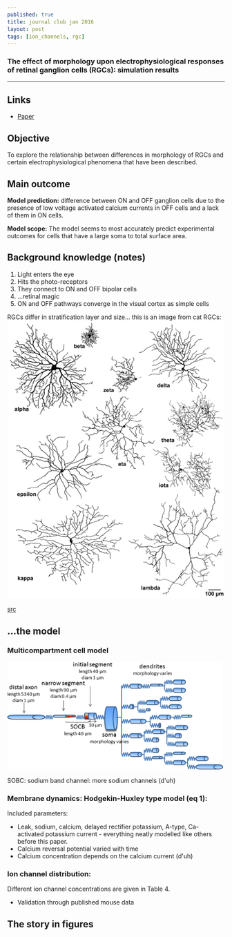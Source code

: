 ```yaml
---
published: true
title: journal club jan 2016
layout: post
tags: [ion_channels, rgc]
---
```

### The effect of morphology upon electrophysiological responses of retinal ganglion cells (RGCs): simulation results

--- 


## Links 
* [Paper](http://link.springer.com/article/10.1007/s10827-013-0463-7/fulltext.html)

## Objective

To explore the relationship between differences in morphology of RGCs and certain electrophysiological phenomena that have been described.

## Main outcome

**Model prediction:** difference between ON and OFF ganglion cells due to the presence of low voltage activated calcium currents in OFF cells and a lack of them in ON cells.

**Model scope:** The model seems to most accurately predict experimental outcomes for cells that have a large soma to total surface area.


## Background knowledge (notes)

1. Light enters the eye
1. Hits the photo-receptors
1. They connect to ON and OFF bipolar cells
1. ...retinal magic
1. ON and OFF pathways converge in the visual cortex as simple cells



RGCs differ in stratification layer and size... this is an image from cat RGCs:
![Morphologies](https://raw.githubusercontent.com/KikoBlog/KikoBlog.github.io/master/images/jc_2016_01/morphologies.jpg)

[src](http://www.ncbi.nlm.nih.gov/pmc/articles/PMC2290089/)



## ...the model

### Multicompartment cell model 
<img style="width: 500px" src="https://raw.githubusercontent.com/KikoBlog/KikoBlog.github.io/master/images/jc_2016_01/morphology.gif"/>

SOBC: sodium band channel: more sodium channels (d'uh) 

### Membrane dynamics: Hodgekin-Huxley type model (eq 1):
Included parameters:
* Leak, sodium, calcium, delayed rectifier potassium, A-type, Ca-activated potassium current - everything neatly modelled like others before this paper.
* Calcium reversal potential varied with time
* Calcium concentration depends on the calcium current (d'uh) 

### Ion channel distribution:
Different ion channel concentrations are given in Table 4.



* Validation through published mouse data

## The story in figures